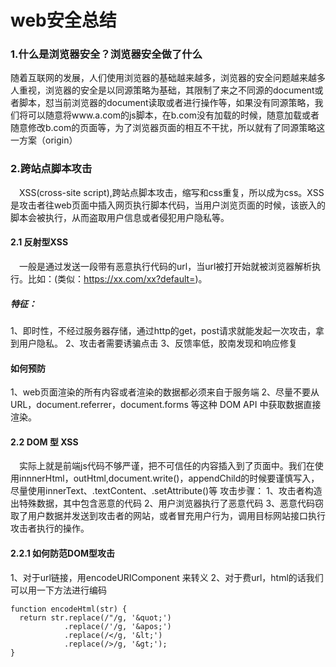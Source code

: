 # web安全总结

### 1.什么是浏览器安全？浏览器安全做了什么
  随着互联网的发展，人们使用浏览器的基础越来越多，浏览器的安全问题越来越多人重视，浏览器的安全是以同源策略为基础，其限制了来之不同源的document或者脚本，怼当前浏览器的document读取或者进行操作等，如果没有同源策略，我们将可以随意将www.a.com的js脚本，在b.com没有加载的时候，随意加载或者随意修改b.com的页面等，为了浏览器页面的相互不干扰，所以就有了同源策略这一方案（origin）

### 2.跨站点脚本攻击

  &emsp;XSS(cross-site script),跨站点脚本攻击，缩写和css重复，所以成为css。XSS是攻击者往web页面中插入网页执行脚本代码，当用户浏览页面的时候，该嵌入的脚本会被执行，从而盗取用户信息或者侵犯用户隐私等。
#### 2.1 反射型XSS
  &emsp;一般是通过发送一段带有恶意执行代码的url，当url被打开始就被浏览器解析执行。比如：(类似：https://xx.com/xx?default=<script>alert(document.cookie)</script>)。
  ##### 特征：
  1、即时性，不经过服务器存储，通过http的get，post请求就能发起一次攻击，拿到用户隐私。
  2、攻击者需要诱骗点击
  3、反馈率低，胶南发现和响应修复
  #### 如何预防
  1、web页面渲染的所有内容或者渲染的数据都必须来自于服务端
  2、尽量不要从 URL，document.referrer，document.forms 等这种 DOM API 中获取数据直接渲染。
#### 2.2 DOM 型 XSS
  &emsp;实际上就是前端js代码不够严谨，把不可信任的内容插入到了页面中。我们在使用innnerHtml，outHtml,document.write()，appendChild的时候要谨慎写入，尽量使用innerText、.textContent、.setAttribute()等
  攻击步骤：
  1、攻击者构造出特殊数据，其中包含恶意的代码
  2、用户浏览器执行了恶意代码
  3、恶意代码窃取了用户数据并发送到攻击者的网站，或者冒充用户行为，调用目标网站接口执行攻击者执行的操作。
  #### 2.2.1 如何防范DOM型攻击
  1、对于url链接，用encodeURIComponent 来转义
  2、对于费url，html的话我们可以用一下方法进行编码
  ```
  function encodeHtml(str) {
    return str.replace(/"/g, '&quot;')
              .replace(/'/g, '&apos;')
              .replace(/</g, '&lt;')
              .replace(/>/g, '&gt;');
  }
  ```